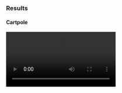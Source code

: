 ### Results 

#### Cartpole

 <video loop src="./results/cartpole_result.gif">  Cartpole Results </video> 